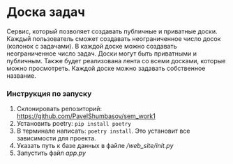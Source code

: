 # **Доска задач**
Сервис, который позволяет создавать публичные и приватные доски. Каждый пользователь сможет создавать неограниченное 
число досок (колонок с задачами). В каждой доске можно создавать неограниченное число задач. Доски могут быть 
приватными и публичным. Также будет реализована лента со всеми досками, которые можно просмотреть. Каждой доске можно 
задавать собственное название.

### **Инструкция по запуску**
1. Склонировать репозиторий: https://github.com/PavelShumbasov/sem_work1
2. Установить poetry: `pip install poetry`
3. В терминале написать: `poetry install`. Это установит все зависимости для проекта.
4. Указать путь к базе данных в файле _/web_site/init.py_
5. Запустить файл _app.py_